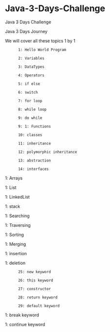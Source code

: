 # Java-3-Days-Challenge
Java 3 Days Challenge


Java 3 Days Journey

We will cover all these topics 1 by 1

          1: Hello World Program

          2: Variables

          3: DataTypes

          4: Operators

          5: if else

          6: switch

          7: for loop

          8: while loop

          9: do while

          9: 1: Functions

          10: classes

          11: inheritance

          12: polymorphic inheritance

          13: abstraction

          14: interfaces

1: Arrays

1: List

1: LinkedList

1: stack

1: Searching

1: Traversing

1: Sorting

1: Merging

1: insertion

1: deletion

          25: new keyword

          26: this keyword

          27: constructor

          28: return keyword

          29: default keyword

1: break keyword

1: continue keyword

